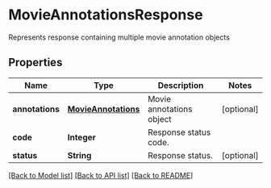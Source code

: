 ﻿
# MovieAnnotationsResponse
Represents response containing multiple movie annotation objects

## Properties
Name | Type | Description | Notes
------------ | ------------- | ------------- | -------------
**annotations** | [**MovieAnnotations**](MovieAnnotations.md) | Movie annotations object | [optional]
**code** | **Integer** | Response status code. | 
**status** | **String** | Response status. | [optional]


[[Back to Model list]](../../README.md#documentation-for-models) [[Back to API list]](../../README.md#documentation-for-api-endpoints) [[Back to README]](../../README.md)


